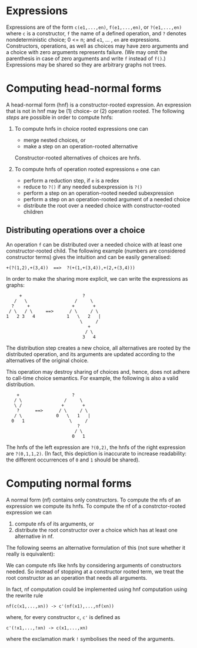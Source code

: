 Expressions
===========

Expressions are of the form `c(e1,...,en)`, `f(e1,...,en)`, or
`?(e1,...,en)` where `c` is a constructor, `f` the name of a defined
operation, and `?` denotes nondeterministic choice; 0 <= n; and `e1`,
... , `en` are expressions. Constructors, operations, as well as
choices may have zero arguments and a choice with zero arguments
represents failure. (We may omit the parenthesis in case of zero
arguments and write `f` instead of `f()`.) Expressions may be shared
so they are arbitrary graphs not trees.

Computing head-normal forms
===========================

A head-normal form (hnf) is a constructor-rooted expression. An
expression that is not in hnf may be (1) choice- or (2) operation
rooted. The following *steps* are possible in order to compute hnfs:

  1. To compute hnfs in choice rooted expressions one can
       * merge nested choices, or
       * make a step on an operation-rooted alternative

     Constructor-rooted alternatives of choices are hnfs.

  2. To compute hnfs of operation rooted expressions `e` one can
       * perform a reduction step, if `e` is a redex
       * reduce to `?()` if any needed subexpression is `?()`
       * perform a step on an operation-rooted needed subexpression
       * perform a step on an operation-rooted argument of a needed choice
       * distribute the root over a needed choice with
         constructor-rooted children

Distributing operations over a choice
-------------------------------------

An operation `f` can be distributed over a needed choice with at least
one constructor-rooted child. The following example (numbers are
considered constructor terms) gives the intuition and can be easily
generalised:

    +(?(1,2),+(3,4))  ==>  ?(+(1,+(3,4)),+(2,+(3,4)))

In order to make the sharing more explicit, we can write the
expressions as graphs:

         +                       ?
       /   \                  /     \
      ?     +                +       +
     / \   / \     ==>      / \     / \
    1   2 3   4            1   \   2   |
                                \     /
                                   +
                                  / \
                                 3   4

The distribution step creates a new choice, all alternatives are
rooted by the distributed operation, and its arguments are updated
according to the alternatives of the original choice. 

This operation may destroy sharing of choices and, hence, does not
adhere to call-time choice semantics. For example, the following is
also a valid distribution.

        +                    ?
       / \                /     \
       \ /               +       +
        ?      ==>      / \     / \
       / \             0   \   1   |
      0   1                 \     /
                               ?
                              / \
                             0   1

The hnfs of the left expression are `?(0,2)`, the hnfs of the right
expression are `?(0,1,1,2)`. (In fact, this depiction is inaccurate to
increase readability: the different occurrences of `0` and `1` should
be shared).

Computing normal forms
======================

A normal form (nf) contains only constructors. To compute the nfs of
an expression we compute its hnfs. To compute the nf of a
constrctor-rooted expression we can

  1. compute nfs of its arguments, or
  2. distribute the root constructor over a choice which has at least one
     alternative in nf.

The following seems an alternative formulation of this (not sure
whether it really is equivalent):

We can compute nfs like hnfs by considering arguments of constructors
needed. So instead of stopping at a constructor rooted term, we treat
the root constructor as an operation that needs all arguments.

In fact, nf computation could be implemented using hnf computation
using the rewrite rule

    nf(c(x1,...,xn)) -> c'(nf(x1),...,nf(xn))

where, for every constructor `c`, `c'` is defined as

    c'(!x1,...,!xn) -> c(x1,...,xn)

where the exclamation mark `!` symbolises the need of the arguments.
